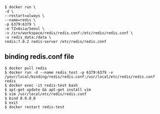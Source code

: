     $ docker run \
    -d \
    --restart=always \
    --name=redis \
    -p 6379:6379 \
    -e TZ=Asia/Seoul \
    -v /srv/workspace/redis/redis.conf:/etc/redis/redis.conf \
    -v redis_data:/data \
    redis:7.0.2 redis-server /etc/redis/redis.conf
    
## binding redis.conf file
    $ docker pull redis
    $ docker run -d --name redis_test -p 6379:6379 -v /your/local/binding/redis/redis.conf:/usr/local/etc/redis/redis.conf redis
    $ docker exec -it redis-test bash
    $ apt-get update && apt-get install vim
    $ vim /usr/local/etc/redis/redis.conf
    $ bind 0.0.0.0
    $ exit
    $ docker restart redis-test
